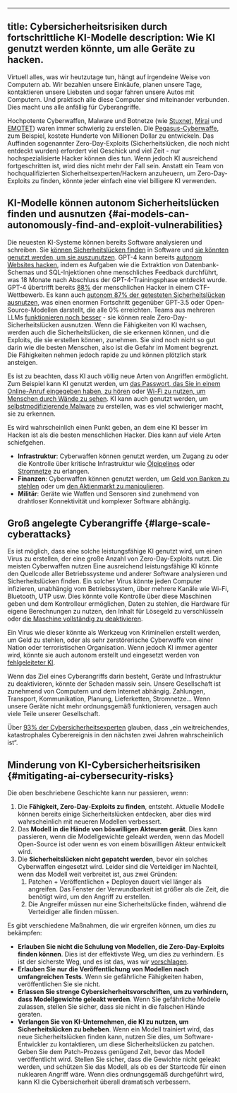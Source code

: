 

---
title: Cybersicherheitsrisiken durch fortschrittliche KI-Modelle
description: Wie KI genutzt werden könnte, um alle Geräte zu hacken.
---

Virtuell alles, was wir heutzutage tun, hängt auf irgendeine Weise von Computern ab.
Wir bezahlen unsere Einkäufe, planen unsere Tage, kontaktieren unsere Liebsten und sogar fahren unsere Autos mit Computern.
Und praktisch alle diese Computer sind miteinander verbunden.
Dies macht uns alle anfällig für Cyberangriffe.

Hochpotente Cyberwaffen, Malware und Botnetze (wie [Stuxnet](https://www.youtube.com/watch?v=nd1x0csO3hU), [Mirai](<https://en.wikipedia.org/wiki/Mirai_(malware)>) und [EMOTET](https://en.wikipedia.org/wiki/Emotet)) waren immer schwierig zu erstellen.
Die [Pegasus-Cyberwaffe](<https://en.wikipedia.org/wiki/Pegasus_(spyware)>), zum Beispiel, kostete Hunderte von Millionen Dollar zu entwickeln.
Das Auffinden sogenannter Zero-Day-Exploits (Sicherheitslücken, die noch nicht entdeckt wurden) erfordert viel Geschick und viel Zeit - nur hochspezialisierte Hacker können dies tun.
Wenn jedoch KI ausreichend fortgeschritten ist, wird dies nicht mehr der Fall sein.
Anstatt ein Team von hochqualifizierten Sicherheitsexperten/Hackern anzuheuern, um Zero-Day-Exploits zu finden, könnte jeder einfach eine viel billigere KI verwenden.

## KI-Modelle können autonom Sicherheitslücken finden und ausnutzen {#ai-models-can-autonomously-find-and-exploit-vulnerabilities}

Die neuesten KI-Systeme können bereits Software analysieren und schreiben.
Sie [können Sicherheitslücken finden](https://betterprogramming.pub/i-used-gpt-3-to-find-213-security-vulnerabilities-in-a-single-codebase-cc3870ba9411) in Software und [sie könnten genutzt werden, um sie auszunutzen](https://blog.checkpoint.com/2023/03/15/check-point-research-conducts-initial-security-analysis-of-chatgpt4-highlighting-potential-scenarios-for-accelerated-cybercrime/).
GPT-4 kann bereits [autonom Websites hacken](https://arxiv.org/html/2402.06664v1), indem es Aufgaben wie die Extraktion von Datenbank-Schemas und SQL-Injektionen ohne menschliches Feedback durchführt, was 18 Monate nach Abschluss der GPT-4-Trainingsphase entdeckt wurde.
GPT-4 übertrifft bereits [88%](https://arxiv.org/pdf/2402.11814.pdf) der menschlichen Hacker in einem CTF-Wettbewerb.
Es kann auch [autonom 87% der getesteten Sicherheitslücken ausnutzen](https://arxiv.org/abs/2404.08144), was einen enormen Fortschritt gegenüber GPT-3.5 oder Open-Source-Modellen darstellt, die alle 0% erreichten.
Teams aus mehreren LLMs [funktionieren noch besser](https://arxiv.org/abs/2406.01637) - sie können reale Zero-Day-Sicherheitslücken ausnutzen.
Wenn die Fähigkeiten von KI wachsen, werden auch die Sicherheitslücken, die sie erkennen können, und die Exploits, die sie erstellen können, zunehmen.
Sie sind noch nicht so gut darin wie die besten Menschen, also ist die Gefahr im Moment begrenzt.
Die Fähigkeiten nehmen jedoch rapide zu und können plötzlich stark ansteigen.

Es ist zu beachten, dass KI auch völlig neue Arten von Angriffen ermöglicht.
Zum Beispiel kann KI genutzt werden, um [das Passwort, das Sie in einem Online-Anruf eingegeben haben, zu hören](https://beebom.com/ai-crack-password-listening-keyboard-sounds/)
oder [Wi-Fi zu nutzen, um Menschen durch Wände zu sehen](https://www.marktechpost.com/2023/02/15/cmu-researchers-create-an-ai-model-that-can-detect-the-pose-of-multiple-humans-in-a-room-using-only-the-signals-from-wifi/).
KI kann auch genutzt werden, um [selbstmodifizierende Malware](https://www.hyas.com/blog/blackmamba-using-ai-to-generate-polymorphic-malware) zu erstellen, was es viel schwieriger macht, sie zu erkennen.

Es wird wahrscheinlich einen Punkt geben, an dem eine KI besser im Hacken ist als die besten menschlichen Hacker.
Dies kann auf viele Arten schiefgehen.

- **Infrastruktur**: Cyberwaffen können genutzt werden, um Zugang zu oder die Kontrolle über kritische Infrastruktur wie [Ölpipelines](https://en.wikipedia.org/wiki/Colonial_Pipeline_ransomware_attack) oder [Stromnetze](https://obr.uk/box/cyber-attacks-during-the-russian-invasion-of-ukraine/) zu erlangen.
- **Finanzen**: Cyberwaffen können genutzt werden, um [Geld von Banken zu stehlen](https://en.wikipedia.org/wiki/2015%E2%80%932016_SWIFT_banking_hack) oder um [den Aktienmarkt zu manipulieren](https://en.wikipedia.org/wiki/2010_flash_crash).
- **Militär**: Geräte wie Waffen und Sensoren sind zunehmend von drahtloser Konnektivität und komplexer Software abhängig.

## Groß angelegte Cyberangriffe {#large-scale-cyberattacks}

Es ist möglich, dass eine solche leistungsfähige KI genutzt wird, um einen Virus zu erstellen, der eine große Anzahl von Zero-Day-Exploits nutzt.
Die meisten Cyberwaffen nutzen
Eine ausreichend leistungsfähige KI könnte den Quellcode aller Betriebssysteme und anderer Software analysieren und Sicherheitslücken finden.
Ein solcher Virus könnte jeden Computer infizieren, unabhängig vom Betriebssystem, über mehrere Kanäle wie Wi-Fi, Bluetooth, UTP usw.
Dies könnte volle Kontrolle über diese Maschinen geben und dem Kontrolleur ermöglichen, Daten zu stehlen, die Hardware für eigene Berechnungen zu nutzen, den Inhalt für Lösegeld zu verschlüsseln oder [die Maschine vollständig zu deaktivieren](https://en.wikipedia.org/wiki/Hardware_Trojan).

Ein Virus wie dieser könnte als Werkzeug von Kriminellen erstellt werden, um Geld zu stehlen, oder als sehr zerstörerische Cyberwaffe von einer Nation oder terroristischen Organisation.
Wenn jedoch KI immer agenter wird, könnte sie auch autonom erstellt und eingesetzt werden von [fehlgeleiteter KI](/xrisk).

Wenn das Ziel eines Cyberangriffs darin besteht, Geräte und Infrastruktur zu deaktivieren, könnte der Schaden massiv sein.
Unsere Gesellschaft ist zunehmend von Computern und dem Internet abhängig.
Zahlungen, Transport, Kommunikation, Planung, Lieferketten, Stromnetze...
Wenn unsere Geräte nicht mehr ordnungsgemäß funktionieren, versagen auch viele Teile unserer Gesellschaft.

Über [93% der Cybersicherheitsexperten](https://www.weforum.org/publications/global-cybersecurity-outlook-2023/) glauben, dass „ein weitreichendes, katastrophales Cyberereignis in den nächsten zwei Jahren wahrscheinlich ist“.

## Minderung von KI-Cybersicherheitsrisiken {#mitigating-ai-cybersecurity-risks}

Die oben beschriebene Geschichte kann nur passieren, wenn:

1. Die **Fähigkeit, Zero-Day-Exploits zu finden**, entsteht. Aktuelle Modelle können bereits einige Sicherheitslücken entdecken, aber dies wird wahrscheinlich mit neueren Modellen verbessert.
2. Das **Modell in die Hände von böswilligen Akteuren gerät**. Dies kann passieren, wenn die Modellgewichte geleakt werden, wenn das Modell Open-Source ist oder wenn es von einem böswilligen Akteur entwickelt wird.
3. Die **Sicherheitslücken nicht gepatcht werden**, bevor ein solches Cyberwaffen eingesetzt wird. Leider sind die Verteidiger im Nachteil, wenn das Modell weit verbreitet ist, aus zwei Gründen:
   1. Patchen + Veröffentlichen + Deployen dauert viel länger als angreifen. Das Fenster der Verwundbarkeit ist größer als die Zeit, die benötigt wird, um den Angriff zu erstellen.
   2. Die Angreifer müssen nur eine Sicherheitslücke finden, während die Verteidiger alle finden müssen.

Es gibt verschiedene Maßnahmen, die wir ergreifen können, um dies zu bekämpfen:

- **Erlauben Sie nicht die Schulung von Modellen, die Zero-Day-Exploits finden können**. Dies ist der effektivste Weg, um dies zu verhindern. Es ist der sicherste Weg, und es ist das, was wir [vorschlagen](/proposal).
- **Erlauben Sie nur die Veröffentlichung von Modellen nach umfangreichen Tests**. Wenn sie gefährliche Fähigkeiten haben, veröffentlichen Sie sie nicht.
- **Erlassen Sie strenge Cybersicherheitsvorschriften, um zu verhindern, dass Modellgewichte geleakt werden**. Wenn Sie gefährliche Modelle zulassen, stellen Sie sicher, dass sie nicht in die falschen Hände geraten.
- **Verlangen Sie von KI-Unternehmen, die KI zu nutzen, um Sicherheitslücken zu beheben**. Wenn ein Modell trainiert wird, das neue Sicherheitslücken finden kann, nutzen Sie dies, um Software-Entwickler zu kontaktieren, um diese Sicherheitslücken zu patchen. Geben Sie dem Patch-Prozess genügend Zeit, bevor das Modell veröffentlicht wird. Stellen Sie sicher, dass die Gewichte nicht geleakt werden, und schützen Sie das Modell, als ob es der Startcode für einen nuklearen Angriff wäre. Wenn dies ordnungsgemäß durchgeführt wird, kann KI die Cybersicherheit überall dramatisch verbessern.